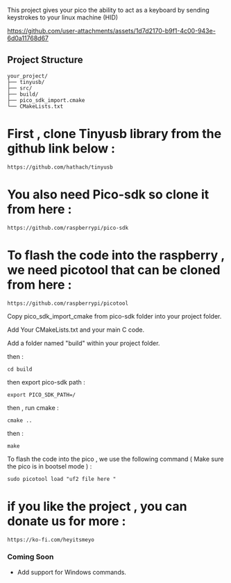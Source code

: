 This project gives your pico the ability to act as a keyboard by sending keystrokes to your linux machine (HID)

https://github.com/user-attachments/assets/1d7d2170-b9f1-4c00-943e-6d0a11768d67

## Project Structure

```
your_project/
├── tinyusb/
├── src/
├── build/
├── pico_sdk_import.cmake
└── CMakeLists.txt
```

#  First , clone Tinyusb library  from the github link below : 

    https://github.com/hathach/tinyusb

# You also need Pico-sdk so  clone it from here : 

    https://github.com/raspberrypi/pico-sdk

# To flash the code into the raspberry , we need picotool that can be cloned from here : 

    https://github.com/raspberrypi/picotool


Copy pico_sdk_import_cmake from pico-sdk folder into your project folder.

Add Your CMakeLists.txt and your main C code. 

Add a folder named "build" within your project folder. 

then : 

    cd build 

then export pico-sdk path : 

    export PICO_SDK_PATH=/

then , run cmake : 

    cmake ..

then : 

    make 

To flash the code into the pico , we use the following command ( Make sure the pico is in bootsel mode ) : 

    sudo picotool load "uf2 file here " 



# if you like the project , you can donate us for more : 

    https://ko-fi.com/heyitsmeyo



### Coming Soon
- Add support for Windows commands.












